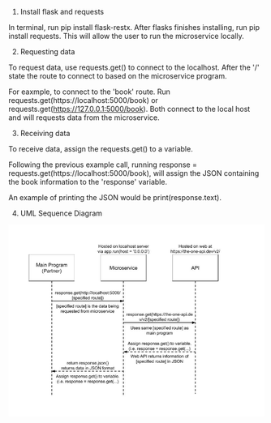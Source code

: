 1. Install flask and requests

In terminal, run pip install flask-restx. After flasks finishes installing, run pip install requests. This will allow the user to run the microservice locally.

2. Requesting data

To request data, use requests.get() to connect to the localhost. After the '/' state the route to connect to based on the microservice program.

For eaxmple, to connect to the 'book' route. Run requests.get(https://localhost:5000/book) or requests.get(https://127.0.0.1:5000/book). Both connect to the local host and will requests data from the microservice.

3. Receiving data

To receive data, assign the requests.get() to a variable.

Following the previous example call, running response = requests.get(https://localhost:5000/book), will assign the JSON containing the book information to the 'response' variable.

An example of printing the JSON would be print(response.text).

4. UML Sequence Diagram

!["UML Diagram"](./uml.jpg)
